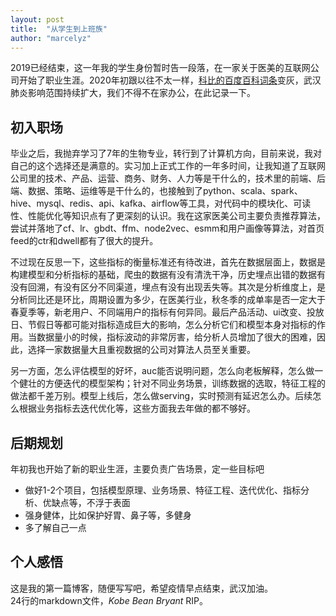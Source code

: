 ```yaml
---
layout: post
title:  "从学生到上班族"
author: "marcelyz"
---
```


2019已经结束，这一年我的学生身份暂时告一段落，在一家关于医美的互联网公司开始了职业生涯。2020年初跟以往不太一样，[科比的百度百科词条](https://baike.baidu.com/item/%E7%A7%91%E6%AF%94%C2%B7%E5%B8%83%E8%8E%B1%E6%81%A9%E7%89%B9/318773?fromtitle=%E7%A7%91%E6%AF%94&fromid=133066&fr=aladdin)变灰，武汉肺炎影响范围持续扩大，我们不得不在家办公，在此记录一下。

## 初入职场
毕业之后，我抛弃学习了7年的生物专业，转行到了计算机方向，目前来说，我对自己的这个选择还是满意的。实习加上正式工作的一年多时间，让我知道了互联网公司里的技术、产品、运营、商务、财务、人力等是干什么的，技术里的前端、后端、数据、策略、运维等是干什么的，也接触到了python、scala、spark、hive、mysql、redis、api、kafka、airflow等工具，对代码中的模块化、可读性、性能优化等知识点有了更深刻的认识。我在这家医美公司主要负责推荐算法，尝试并落地了cf、lr、gbdt、ffm、node2vec、esmm和用户画像等算法，对首页feed的ctr和dwell都有了很大的提升。

不过现在反思一下，这些指标的衡量标准还有待改进，首先在数据层面上，数据是构建模型和分析指标的基础，爬虫的数据有没有清洗干净，历史埋点出错的数据有没有回溯，有没有区分不同渠道，埋点有没有出现丢失等。其次是分析维度上，是分析同比还是环比，周期设置为多少，在医美行业，秋冬季的成单率是否一定大于春夏季等，新老用户、不同端用户的指标有何异同。最后产品活动、ui改变、投放日、节假日等都可能对指标造成巨大的影响，怎么分析它们和模型本身对指标的作用。当数据量小的时候，指标波动的非常厉害，给分析人员增加了很大的困难，因此，选择一家数据量大且重视数据的公司对算法人员至关重要。

另一方面，怎么评估模型的好坏，auc能否说明问题，怎么向老板解释，怎么做一个健壮的方便迭代的模型架构；针对不同业务场景，训练数据的选取，特征工程的做法都千差万别。模型上线后，怎么做serving，实时预测有延迟怎么办。后续怎么根据业务指标去迭代优化等，这些方面我去年做的都不够好。

## 后期规划
年初我也开始了新的职业生涯，主要负责广告场景，定一些目标吧
- 做好1-2个项目，包括模型原理、业务场景、特征工程、迭代优化、指标分析、优缺点等，不浮于表面
- 强身健体，比如保护好胃、鼻子等，多健身
- 多了解自己一点

## 个人感悟
这是我的第一篇博客，随便写写吧，希望疫情早点结束，武汉加油。<br>
24行的markdown文件，*Kobe Bean Bryant* RIP。
